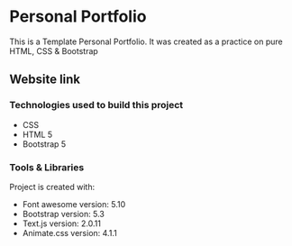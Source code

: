 # Personal Portfolio

This is a Template Personal Portfolio. It was created as a practice on pure HTML, CSS & Bootstrap

## Website link 

[]()



### Technologies used to build this project

<ul>
  <li>CSS</li>
  <li>HTML 5</li>
  <li>Bootstrap 5</li>
 </ul>
  
### Tools & Libraries  

Project is created with:

* Font awesome version: 5.10
* Bootstrap version: 5.3
* Text.js version: 2.0.11
* Animate.css version: 4.1.1



